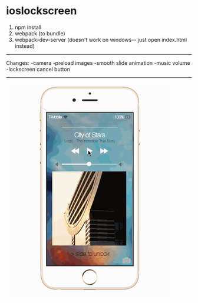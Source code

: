 # ioslockscreen

1. npm install
2. webpack (to bundle)
3. webpack-dev-server (doesn't work on windows-- just open index.html instead)

------

Changes:
-camera
-preload images
-smooth slide animation
-music volume
-lockscreen cancel button

------

![alt tag](https://raw.githubusercontent.com/vishrutdixit/ioslockscreen/master/ioslockscreen.gif)
